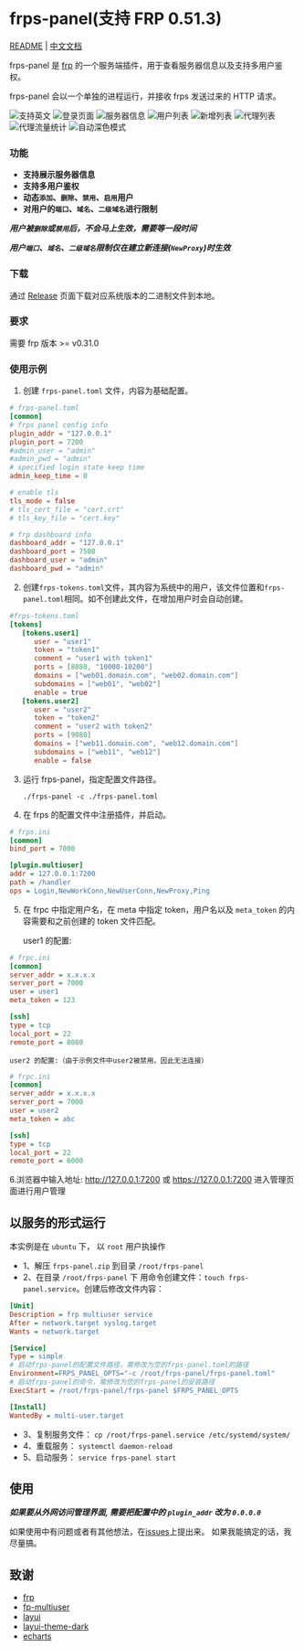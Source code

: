 # frps-panel(支持 FRP 0.51.3)

[README](README.md) | [中文文档](README_zh.md)

frps-panel 是 [frp](https://github.com/fatedier/frp) 的一个服务端插件，用于查看服务器信息以及支持多用户鉴权。

frps-panel 会以一个单独的进程运行，并接收 frps 发送过来的 HTTP 请求。

![支持英文](screenshots/i18n.png)
![登录页面](screenshots/login.png)
![服务器信息](screenshots/server%20info.png)
![用户列表](screenshots/user%20list.png)
![新增列表](screenshots/new%20user.png)
![代理列表](screenshots/proxy%20list.png)
![代理流量统计](screenshots/proxy%20traffic%20statistics.png)
![自动深色模式](screenshots/dark%20mode.png)


### 功能

+ **支持展示服务器信息**
+ **支持多用户鉴权**
+ **动态`添加`、`删除`、`禁用`、`启用`用户**
+ **对用户的`端口`、`域名`、`二级域名`进行限制**

***用户被`删除`或`禁用`后，不会马上生效，需要等一段时间***

***用户`端口`、`域名`、`二级域名`限制仅在建立新连接(`NewProxy`)时生效***

### 下载

通过 [Release](../../releases) 页面下载对应系统版本的二进制文件到本地。

### 要求

需要 frp 版本 >= v0.31.0

### 使用示例

1. 创建 `frps-panel.toml` 文件，内容为基础配置。

```toml
# frps-panel.toml
[common]
# frps panel config info
plugin_addr = "127.0.0.1"
plugin_port = 7200
#admin_user = "admin"
#admin_pwd = "admin"
# specified login state keep time
admin_keep_time = 0

# enable tls
tls_mode = false
# tls_cert_file = "cert.crt"
# tls_key_file = "cert.key"

# frp dashboard info
dashboard_addr = "127.0.0.1"
dashboard_port = 7500
dashboard_user = "admin"
dashboard_pwd = "admin"
```

2. 创建`frps-tokens.toml`文件，其内容为系统中的用户，该文件位置和`frps-panel.toml`相同。如不创建此文件，在增加用户时会自动创建。

```toml
#frps-tokens.toml
[tokens]
   [tokens.user1]
      user = "user1"
      token = "token1"
      comment = "user1 with token1"
      ports = [8080, "10000-10200"]
      domains = ["web01.domain.com", "web02.domain.com"]
      subdomains = ["web01", "web02"]
      enable = true
   [tokens.user2]
      user = "user2"
      token = "token2"
      comment = "user2 with token2"
      ports = [9080]
      domains = ["web11.domain.com", "web12.domain.com"]
      subdomains = ["web11", "web12"]
      enable = false
```

3. 运行 frps-panel，指定配置文件路径。

    `./frps-panel -c ./frps-panel.toml`

4. 在 frps 的配置文件中注册插件，并启动。

```ini
# frps.ini
[common]
bind_port = 7000

[plugin.multiuser]
addr = 127.0.0.1:7200
path = /handler
ops = Login,NewWorkConn,NewUserConn,NewProxy,Ping
```

5. 在 frpc 中指定用户名，在 meta 中指定 token，用户名以及 `meta_token` 的内容需要和之前创建的 token 文件匹配。

    user1 的配置:

```ini
# frpc.ini
[common]
server_addr = x.x.x.x
server_port = 7000
user = user1
meta_token = 123

[ssh]
type = tcp
local_port = 22
remote_port = 8080
```

    user2 的配置:（由于示例文件中user2被禁用，因此无法连接）

```ini
# frpc.ini
[common]
server_addr = x.x.x.x
server_port = 7000
user = user2
meta_token = abc

[ssh]
type = tcp
local_port = 22
remote_port = 6000
```

6.浏览器中输入地址: http://127.0.0.1:7200 或 https://127.0.0.1:7200 进入管理页面进行用户管理

## 以服务的形式运行

本实例是在 `ubuntu` 下， 以 `root` 用户执操作

+ 1、解压 `frps-panel.zip` 到目录 `/root/frps-panel`
+ 2、在目录 `/root/frps-panel` 下 用命令创建文件：`touch frps-panel.service`。创建后修改文件内容：
```ini
[Unit]
Description = frp multiuser service
After = network.target syslog.target
Wants = network.target

[Service]
Type = simple
# 启动frps-panel的配置文件路径，需修改为您的frps-panel.toml的路径
Environment=FRPS_PANEL_OPTS="-c /root/frps-panel/frps-panel.toml"
# 启动frps-panel的命令，需修改为您的frps-panel的安装路径
ExecStart = /root/frps-panel/frps-panel $FRPS_PANEL_OPTS

[Install]
WantedBy = multi-user.target
```
+ 3、复制服务文件： `cp /root/frps-panel.service /etc/systemd/system/`
+ 4、重载服务： `systemctl daemon-reload`
+ 5、启动服务： `service frps-panel start`

## 使用

___如果要从外网访问管理界面, 需要把配置中的 `plugin_addr` 改为 `0.0.0.0`___

如果使用中有问题或者有其他想法，在[issues](https://github.com/yhl452493373/frps-panel/issues)上提出来。 如果我能搞定的话，我尽量搞。

## 致谢

+ [frp](https://github.com/fatedier/frp)
+ [fp-multiuser](https://github.com/gofrp/fp-multiuser)
+ [layui](https://github.com/layui/layui)
+ [layui-theme-dark](https://github.com/Sight-wcg/layui-theme-dark)
+ [echarts](https://github.com/apache/echarts)
